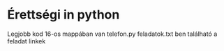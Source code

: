 # Érettségi in python
Legjobb kod 16-os mappában van telefon.py
feladatok.txt ben található a feladat linkek
